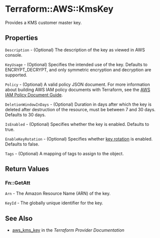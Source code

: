 # Terraform::AWS::KmsKey

Provides a KMS customer master key.

## Properties

`Description` - (Optional) The description of the key as viewed in AWS console.

`KeyUsage` - (Optional) Specifies the intended use of the key.
Defaults to ENCRYPT_DECRYPT, and only symmetric encryption and decryption are supported.

`Policy` - (Optional) A valid policy JSON document. For more information about building AWS IAM policy documents with Terraform, see the [AWS IAM Policy Document Guide](/docs/providers/aws/guides/iam-policy-documents.html).

`DeletionWindowInDays` - (Optional) Duration in days after which the key is deleted
after destruction of the resource, must be between 7 and 30 days. Defaults to 30 days.

`IsEnabled` - (Optional) Specifies whether the key is enabled. Defaults to true.

`EnableKeyRotation` - (Optional) Specifies whether [key rotation](http://docs.aws.amazon.com/kms/latest/developerguide/rotate-keys.html)
is enabled. Defaults to false.

`Tags` - (Optional) A mapping of tags to assign to the object.


## Return Values

### Fn::GetAtt

`Arn` - The Amazon Resource Name (ARN) of the key.

`KeyId` - The globally unique identifier for the key.

## See Also

* [aws_kms_key](https://www.terraform.io/docs/providers/aws/r/kms_key.html) in the _Terraform Provider Documentation_